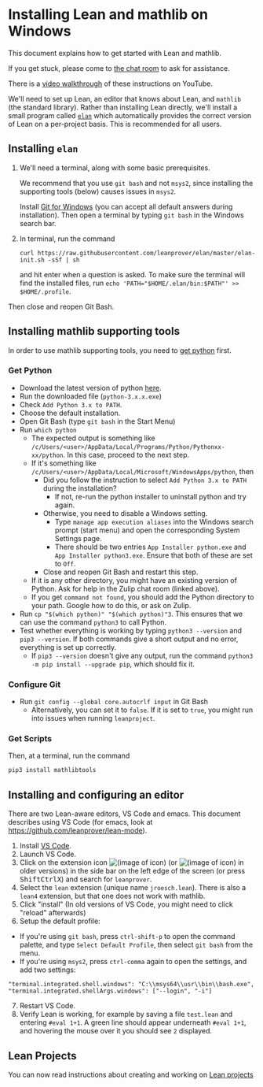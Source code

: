 # Installing Lean and mathlib on Windows

This document explains how to get started with Lean and mathlib.

If you get stuck, please come to [the chat room](https://leanprover.zulipchat.com/) to ask for
assistance.

There is a [video walkthrough](https://www.youtube.com/watch?v=y3GsHIe4wZ4) of these instructions on YouTube.

We'll need to set up Lean, an editor that knows about Lean, and `mathlib` (the standard library).
Rather than installing Lean directly, we'll install a small program called [`elan`](https://github.com/leanprover/elan) which
automatically provides the correct version of Lean on a per-project basis. This is recommended for
all users.

## Installing `elan`

1. We'll need a terminal, along with some basic prerequisites.

   We recommend that you use `git bash` and not `msys2`, since installing the supporting tools (below) causes issues in `msys2`.

   Install [Git for Windows](https://gitforwindows.org/) (you can accept all default answers during installation).
   Then open a terminal by typing `git bash` in the Windows search bar.

2. In terminal, run the command

   `curl https://raw.githubusercontent.com/leanprover/elan/master/elan-init.sh -sSf | sh`

   and hit enter when a question is asked.
   To make sure the terminal will find the installed files, run `echo 'PATH="$HOME/.elan/bin:$PATH"' >> $HOME/.profile`.

  Then close and reopen Git Bash.

## Installing mathlib supporting tools

In order to use mathlib supporting tools, you need to [get python](https://www.python.org/downloads/) first.

### Get Python

* Download the latest version of python [here](https://www.python.org/downloads/).
* Run the downloaded file (`python-3.x.x.exe`)
* Check `Add Python 3.x to PATH`.
* Choose the default installation.
* Open Git Bash (type `git bash` in the Start Menu)
* Run `which python`
  * The expected output is something like `/c/Users/<user>/AppData/Local/Programs/Python/Pythonxx-xx/python`. In this case, proceed to the next step.
  * If it's something like `/c/Users/<user>/AppData/Local/Microsoft/WindowsApps/python`, then
    * Did you follow the instruction to select `Add Python 3.x to PATH` during the installation?
      * If not, re-run the python installer to uninstall python and try again.
    * Otherwise, you need to disable a Windows setting.
      * Type `manage app execution aliases` into the Windows search prompt (start menu) and open the corresponding System Settings page.
      * There should be two entries `App Installer python.exe` and `App Installer python3.exe`. Ensure that both of these are set to `Off`.
    * Close and reopen Git Bash and restart this step.
  * If it is any other directory, you might have an existing version of Python. Ask for help in the Zulip chat room (linked above).
  * If you get `command not found`, you should add the Python directory to your path. Google how to do this, or ask on Zulip.
* Run `cp "$(which python)" "$(which python)"3`. This ensures that we can use the command `python3` to call Python.
* Test whether everything is working by typing `python3 --version` and `pip3 --version`. If both commands give a short output and no error, everything is set up correctly.
  * If `pip3 --version` doesn't give any output, run the command `python3 -m pip install --upgrade pip`, which should fix it.


### Configure Git

* Run `git config --global core.autocrlf input` in Git Bash
  * Alternatively, you can set it to `false`. If it is set to `true`, you might run into issues when running `leanproject`.

### Get Scripts

Then, at a terminal, run the command
  ```bash
  pip3 install mathlibtools
  ```

## Installing and configuring an editor

There are two Lean-aware editors, VS Code and emacs.
This document describes using VS Code (for emacs, look at https://github.com/leanprover/lean-mode).

1. Install [VS Code](https://code.visualstudio.com/).
2. Launch VS Code.
3. Click on the extension icon ![(image of icon)](img/new-extensions-icon.png)
   (or ![(image of icon)](img/extensions-icon.png) in older versions) in the side bar on the left edge of
   the screen (or press <kbd>Shift</kbd><kbd>Ctrl</kbd><kbd>X</kbd>) and search for `leanprover`.
4. Select the `lean` extension (unique name `jroesch.lean`). There is also a
   `lean4` extension, but that one does not work with mathlib.
5. Click "install" (In old versions of VS Code, you might need to click "reload" afterwards)
6. Setup the default profile:
  * If you're using `git bash`, press `ctrl-shift-p` to open the command palette, and type
    `Select Default Profile`, then select `git bash` from the menu.
  * If you're using `msys2`, press `ctrl-comma` again to open the settings, and add two settings:
  ```text
  "terminal.integrated.shell.windows": "C:\\msys64\\usr\\bin\\bash.exe",
  "terminal.integrated.shellArgs.windows": ["--login", "-i"]
  ```
7. Restart VS Code.
8. Verify Lean is working, for example by saving a file `test.lean` and entering `#eval 1+1`.
   A green line should appear underneath `#eval 1+1`, and hovering the mouse over it you should see `2`
   displayed.

## Lean Projects

You can now read instructions about creating and working on [Lean projects](project.html)
